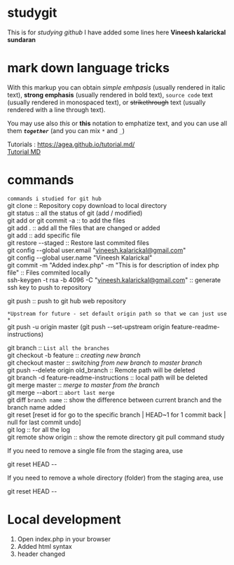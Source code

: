 # studygit
This is for *studying github* 
I have added some lines here
**Vineesh kalarickal sundaran**

# mark down language tricks
With this markup you can obtain *simple emhpasis* (usually rendered in italic text), **strong emphasis** (usually rendered in bold text), `source code` text (usually rendered in monospaced text), or ~~strikethrough~~ text (usually rendered with a line through text).  

You may use also _this_ or __this__ notation to emphatize text, and you can use all them _**`together`**_ (and you can mix `*` and `_`)  

Tutorials : <https://agea.github.io/tutorial.md/>  
[Tutorial MD](https://agea.github.io/tutorial.md/)


# commands  
`commands i studied for git hub`  
git clone  :: Repository copy download to local directory  
git status :: all the status of git (add / modified)  
git add or git commit -a :: to add the files  
git add . :: add all the files that are changed or added  
git add <filename> :: add specific file  
git restore --staged <filename> :: Restore last commited files  
git config --global user.email "vineesh.kalarickal@gmail.com"  
git config --global user.name "Vineesh Kalarickal"  
git commit -m "Added index.php" -m "This is for description of index php file" :: Files commited locally  
ssh-keygen -t rsa -b 4096 -C "vineesh.kalarickal@gmail.com" :: generate ssh key to push to repository

git push :: push to git hub web repository  

`*Upstream for future - set default origin path so that we can just use *`  
git push -u origin master 
(git push --set-upstream origin feature-readme-instructions)

git branch :: `List all the branches`  
git checkout -b feature :: *creating new branch*  
git checkout master :: *switching from new branch to master branch*  
git push --delete origin old_branch :: Remote path will be deleted    
git branch -d feature-readme-instructions :: local path will be deleted  
git merge master :: *merge to master from the branch*  
git merge --abort :: `abort last merge`  
git diff `branch name` :: show the difference between current branch and the branch name added  
git reset [reset id for go to the specific branch | HEAD~1 for 1 commit back | null for last commit undo]  
git log :: for all the log  
git remote show origin :: show the remote directory
git pull command study


If you need to remove a single file from the staging area, use

git reset HEAD -- <file>

If you need to remove a whole directory (folder) from the staging area, use

git reset HEAD -- <directoryName>

# Local development
1. Open index.php in your browser  
2. Added html syntax
3. header changed
